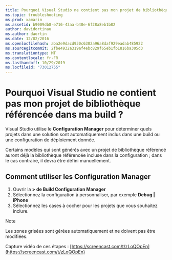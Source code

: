 ```yaml
---
title: Pourquoi Visual Studio ne contient pas mon projet de bibliothèque référencée dans ma build ?
ms.topic: troubleshooting
ms.prod: xamarin
ms.assetid: b9009db8-e716-43aa-b40e-6f28a8eb1b82
author: davidortinau
ms.author: daortin
ms.date: 12/02/2016
ms.openlocfilehash: aba2e9dacd930c6302a96a8daf929eadab485922
ms.sourcegitcommit: 2fbe4932a319af4ebc829f65eb1fb1816ba305d3
ms.translationtype: MT
ms.contentlocale: fr-FR
ms.lasthandoff: 10/29/2019
ms.locfileid: "73012755"
---
```

# <a name="why-doesnt-visual-studio-include-my-referenced-library-project-in-my-build"></a>Pourquoi Visual Studio ne contient pas mon projet de bibliothèque référencée dans ma build ?

Visual Studio utilise le **Configuration Manager** pour déterminer quels projets dans une solution sont automatiquement inclus dans une build ou une configuration de déploiement donnée.

Certains modèles qui sont générés avec un projet de bibliothèque référencé auront déjà la bibliothèque référencée incluse dans la configuration ; dans le cas contraire, il devra être défini manuellement.

## <a name="how-to-use-the-configuration-manager"></a>Comment utiliser les Configuration Manager

1. Ouvrir la **> de Build Configuration Manager**
2. Sélectionnez la configuration à personnaliser, par exemple **Debug | iPhone**
3. Sélectionnez les cases à cocher pour les projets que vous souhaitez inclure.

> [!NOTE]
> Les zones grisées sont gérées automatiquement et ne doivent pas être modifiées.

Capture vidéo de ces étapes : [https://screencast.com/t/zLoQOpEn](https://screencast.com/t/zLoQOpEn)
